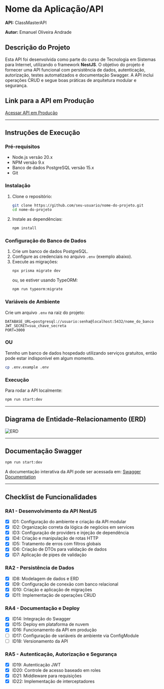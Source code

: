 # Nome da Aplicação/API

**API:** ClassMasterAPI

**Autor:** Emanuel Oliveira Andrade

## Descrição do Projeto

Esta API foi desenvolvida como parte do curso de Tecnologia em Sistemas para Internet, utilizando o framework **NestJS**. O objetivo do projeto é fornecer uma API funcional com persistência de dados, autenticação, autorização, testes automatizados e documentação Swagger. A API inclui operações CRUD e segue boas práticas de arquitetura modular e segurança.

## Link para a API em Produção

[Acessar API em Produção](https://clear-maryellen-test-em-b45da8d2.koyeb.app/courses)

---

## Instruções de Execução

### Pré-requisitos

- Node.js versão 20.x
- NPM versão 9.x
- Banco de dados PostgreSQL versão 15.x
- Git

### Instalação

1. Clone o repositório:
   ```bash
   git clone https://github.com/seu-usuario/nome-do-projeto.git
   cd nome-do-projeto
   ```
2. Instale as dependências:
   ```bash
   npm install
   ```

### Configuração do Banco de Dados

1. Crie um banco de dados PostgreSQL.
2. Configure as credenciais no arquivo `.env` (exemplo abaixo).
3. Execute as migrações:
   ```bash
   npx prisma migrate dev
   ```
   ou, se estiver usando TypeORM:
   ```bash
   npm run typeorm:migrate
   ```

### Variáveis de Ambiente

Crie um arquivo `.env` na raiz do projeto:

```env
DATABASE_URL=postgresql://usuario:senha@localhost:5432/nome_do_banco
JWT_SECRET=sua_chave_secreta
PORT=3000
```

### OU

Tennho um banco de dados hospedado utilizando serviços gratuitos, então pode estar indisponível em algum momento.

```bash
cp .env.example .env
```

### Execução

Para rodar a API localmente:

```bash
npm run start:dev
```

---

## Diagrama de Entidade-Relacionamento (ERD)

![ERD](https://imgur.com/a/vPEORsH)

---

## Documentação Swagger

```bash
npm run start:dev
```

A documentação interativa da API pode ser acessada em:
[Swagger Documentation](http://localhost:3000/api)

---

## Checklist de Funcionalidades

### RA1 - Desenvolvimento da API NestJS

- [x] ID1: Configuração do ambiente e criação da API modular
- [x] ID2: Organização correta da lógica de negócios em services
- [x] ID3: Configuração de providers e injeção de dependência
- [x] ID4: Criação e manipulação de rotas HTTP
- [x] ID5: Tratamento de erros com filtros globais
- [x] ID6: Criação de DTOs para validação de dados
- [x] ID7: Aplicação de pipes de validação

### RA2 - Persistência de Dados

- [x] ID8: Modelagem de dados e ERD
- [x] ID9: Configuração de conexão com banco relacional
- [x] ID10: Criação e aplicação de migrações
- [x] ID11: Implementação de operações CRUD

### RA4 - Documentação e Deploy

- [x] ID14: Integração do Swagger
- [x] ID15: Deploy em plataforma de nuvem
- [x] ID16: Funcionamento da API em produção
- [ ] ID17: Configuração de variáveis de ambiente via ConfigModule
- [ ] ID18: Versionamento da API

### RA5 - Autenticação, Autorização e Segurança

- [x] ID19: Autenticação JWT
- [x] ID20: Controle de acesso baseado em roles
- [x] ID21: Middleware para requisições
- [x] ID22: Implementação de interceptadores
